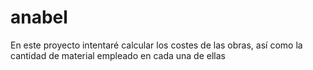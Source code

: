 # anabel

En este proyecto intentaré calcular los costes de las obras, así como la cantidad de material empleado en cada una de ellas
